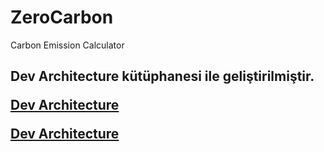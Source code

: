 <h1>ZeroCarbon</h1>
Carbon Emission Calculator

<h2>Dev Architecture kütüphanesi ile geliştirilmiştir.
  
[Dev Architecture](https://github.com/DevArchitecture/DevArchitecture) 

[Dev Architecture](https://devarchitecture.netlify.app/tr/)</h2> 

